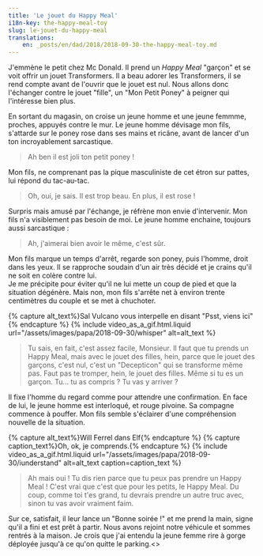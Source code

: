 ```yaml
---
title: 'Le jouet du Happy Meal'
i18n-key: the-happy-meal-toy
slug: le-jouet-du-happy-meal
translations:
    en: _posts/en/dad/2018/2018-09-30-the-happy-meal-toy.md
---
```


J'emmène le petit chez Mc Donald. Il prend un _Happy Meal_ "garçon" et se voit
offrir un jouet Transformers. Il a beau adorer les Transformers, il se rend
compte avant de l'ouvrir que le jouet est nul. Nous allons donc l'échanger
contre le jouet "fille", un "Mon Petit Poney" à peigner qui l'intéresse bien
plus.

En sortant du magasin, on croise un jeune homme et une jeune femmme, proches,
appuyés contre le mur. Le jeune homme dévisage mon fils, s'attarde sur le poney
rose dans ses mains et ricâne, avant de lancer d'un ton incroyablement
sarcastique.

> Ah ben il est joli ton petit poney !

Mon fils, ne comprenant pas la pique masculiniste de cet étron sur pattes, lui
répond du tac-au-tac.

> Oh, oui, je sais. Il est trop beau. En plus, il est rose !

Surpris mais amusé par l'échange, je réfrène mon envie d'intervenir. Mon fils
n'a visiblement pas besoin de moi. Le jeune homme enchaine, toujours aussi
sarcastique :

> Ah, j'aimerai bien avoir le même, c'est sûr.

Mon fils marque un temps d'arrêt, regarde son poney, puis l'homme, droit dans
les yeux. Il se rapproche soudain d'un air très décidé et je crains qu'il ne
soit en colère contre lui.  
Je me précipite pour éviter qu'il ne lui mette un coup de pied et que la
situation dégénère. Mais non, mon fils s'arrête net à environ trente centimètres
du couple et se met à chuchoter.

{% capture alt_text%}Sal Vulcano vous interpelle en disant "Psst, viens
ici"{% endcapture %} {% include video_as_a_gif.html.liquid
url="/assets/images/papa/2018-09-30/whisper"
alt=alt_text
%}

> Tu sais, en fait, c'est assez facile, Monsieur. Il faut que tu prends un Happy
> Meal, mais avec le jouet des filles, hein, parce que le jouet des garçons,
> c'est nul, c'est un "Decepticon" qui se transforme même pas. Faut pas te
> tromper, hein, le jouet des filles. Même si tu es un garçon. Tu… tu as compris
> ? Tu vas y arriver ?

Il fixe l'homme du regard comme pour attendre une confirmation. En face de lui,
le jeune homme est interloqué, et rouge pivoine. Sa compagne commence à pouffer.
Mon fils semble s'éclairer d'une compréhension nouvelle de la situation.

{% capture alt_text%}Will Ferrel dans Elf{% endcapture %}
{% capture caption_text%}Oh, ok, je comprends.{% endcapture %}
{% include video_as_a_gif.html.liquid
url="/assets/images/papa/2018-09-30/iunderstand"
alt=alt_text
caption=caption_text
%}

> Ah mais oui ! Tu dis rien parce que tu peux pas prendre un Happy Meal ! C'est
> vrai que c'est que pour les petits, le Happy Meal. Du coup, comme toi t'es
> grand, tu devrais prendre un autre truc avec, sinon tu vas avoir vraiment
> faim.

Sur ce, satisfait, il leur lance un "Bonne soirée !" et me prend la main, signe
qu'il a fini et est prêt à partir. Nous avons rejoint notre véhicule et sommes
rentrés à la maison. Je crois que j'ai entendu la jeune femme rire à gorge
déployée jusqu'à ce qu'on quitte le parking.<>
